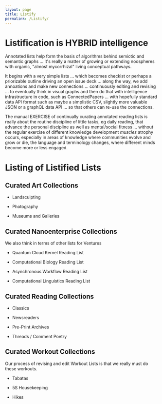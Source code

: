 ```yaml
---
layout: page
title: Listify
permalink: /Listify/
---
```



# Listification is HYBRID intelligence

Annotated lists help form the basis of algorithms behind semiotic and semantic graphs ... it's really a matter of growing or extending noospheres with organic, "almost mycorrhizal" living conceptual pathways.

It begins with a very simple lists ... which becomes checkist or perhaps a priorizable outline driving an open issue deck ... along the way, we add annoations and make new connections ... continuously editing and revising ... to eventually think in visual graphs and then do that with intelligence infrastructure in code, such as ConnectedPapers ... with hopefully standard data API format such as maybe a simplistic CSV, slightly more valuable JSON or a graphQL data API ... so that others can re-use the connections.

The manual EXERCISE of continually curating annotated reading lists is really about the routine discipline of little tasks, eg daily reading, that advance the personal discipline as well as mental/social fitness ... without the regular exercise of different knowledge development *muscles* atrophy occurs, especially in areas of knowledge where communities evolve and grow or die, the language and terminology changes, where different minds become more or less engaged.

# Listing of Listified Lists

## Curated Art Collections

* Landsculpting

* Photography

* Museums and Galleries
## Curated Nanoenterprise Collections

We also think in terms of other lists for Ventures

* Quantum Cloud Kernel Reading List

* Computational Biology Reading List

* Asynchronous Workflow Reading List

* Computational Linguistics Reading List

## Curated Reading Collections

* Classics

* Newsreaders

* Pre-Print Archives

* Threads / Comment Poetry

## Curated Workout Collections

Our process of revising and edit Workout Lists is that we really must do these workouts.

* Tabatas

* 5S Housekeeping

* Hikes

